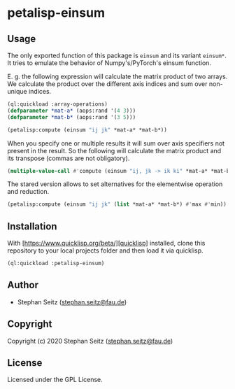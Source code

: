 # petalisp-einsum

## Usage

The only exported function of this package is `einsum` and its variant `einsum*`.
It tries to emulate the behavior of Numpy's/PyTorch's einsum function.

E. g. the following expression will calculate the matrix product of two arrays.
We calculate the product over the different axis indices and sum over non-unique indices.

```lisp
(ql:quickload :array-operations)
(defparameter *mat-a* (aops:rand '(4 3)))
(defparameter *mat-b* (aops:rand '(3 5)))

(petalisp:compute (einsum "ij jk" *mat-a* *mat-b*))
``` 

When you specify one or multiple results it will sum over axis specifiers not present in the result.
So the following will calculate the matrix product and its transpose (commas are not obligatory).

```lisp
(multiple-value-call #'compute (einsum "ij, jk -> ik ki" *mat-a* *mat-b*))
```

The stared version allows to set alternatives for the elementwise operation and reduction.

```lisp
(petalisp:compute (einsum "ij jk" (list *mat-a* *mat-b*) #'max #'min))
``` 

## Installation

With [https://www.quicklisp.org/beta/][quicklisp] installed, clone this
repository to your local projects folder and then load it via quicklisp.

```lisp
(ql:quickload :petalisp-einsum)
```

## Author

* Stephan Seitz (stephan.seitz@fau.de)

## Copyright

Copyright (c) 2020 Stephan Seitz (stephan.seitz@fau.de)

## License

Licensed under the GPL License.
